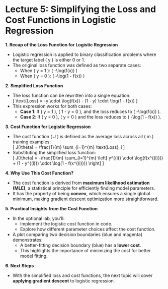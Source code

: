 
# Lecture 5: Simplifying the Loss and Cost Functions in Logistic Regression

**1. Recap of the Loss Function for Logistic Regression**  
   - Logistic regression is applied to binary classification problems where the target label \( y \) is either 0 or 1.
   - The original loss function was defined as two separate cases:
     - When \( y = 1 \): \( -\log(f(x)) \)
     - When \( y = 0 \): \( -\log(1 - f(x)) \)

**2. Simplified Loss Function**  
   - The loss function can be rewritten into a single equation:  
     \[
     \text{Loss} = -y \cdot \log(f(x)) - (1 - y) \cdot \log(1 - f(x))
     \]
   - This expression works for both cases:
     - **Case 1**: If \( y = 1 \), \( 1 - y = 0 \), and the loss reduces to \( -\log(f(x)) \).
     - **Case 2**: If \( y = 0 \), \( y = 0 \) and the loss reduces to \( -\log(1 - f(x)) \).

**3. Cost Function for Logistic Regression**  
   - The cost function \( J \) is defined as the average loss across all \( m \) training examples:  
     \[
     J(\theta) = \frac{1}{m} \sum_{i=1}^{m} \text{Loss}_i
     \]
   - Substituting the simplified loss function:  
     \[
     J(\theta) = -\frac{1}{m} \sum_{i=1}^{m} \left[ y^{(i)} \cdot \log(f(x^{(i)})) + (1 - y^{(i)}) \cdot \log(1 - f(x^{(i)})) \right]
     \]

**4. Why Use This Cost Function?**  
   - The cost function is derived from **maximum likelihood estimation (MLE)**, a statistical principle for efficiently finding model parameters.
   - It has the property of being **convex**, which ensures a single global minimum, making gradient descent optimization more straightforward.

**5. Practical Insights from the Cost Function**  
   - In the optional lab, you'll:
     - Implement the logistic cost function in code.
     - Explore how different parameter choices affect the cost function.
   - A plot comparing two decision boundaries (blue and magenta) demonstrates:
     - A better-fitting decision boundary (blue) has a **lower cost**.
     - This highlights the importance of minimizing the cost for better model fitting.

**6. Next Steps**  
   - With the simplified loss and cost functions, the next topic will cover **applying gradient descent** to logistic regression.